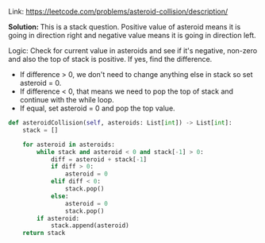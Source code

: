 Link: https://leetcode.com/problems/asteroid-collision/description/

<b>Solution: </b>This is a stack question. Positive value of asteroid means it is going in direction right and negative value means it is going in direction left. 

Logic: Check for current value in asteroids and see if it's negative, non-zero and also the top of stack is positive. If yes, find the difference. 
* If difference > 0, we don't need to change anything else in stack so set asteroid = 0. 
* If difference < 0, that means we need to pop the top of stack and continue with the while loop. 
* If equal, set asteroid = 0 and pop the top value.  

```python
def asteroidCollision(self, asteroids: List[int]) -> List[int]:
    stack = []

    for asteroid in asteroids:
        while stack and asteroid < 0 and stack[-1] > 0:
            diff = asteroid + stack[-1]
            if diff > 0:
                asteroid = 0
            elif diff < 0:
                stack.pop()
            else: 
                asteroid = 0
                stack.pop()
        if asteroid:
            stack.append(asteroid)
    return stack
```
